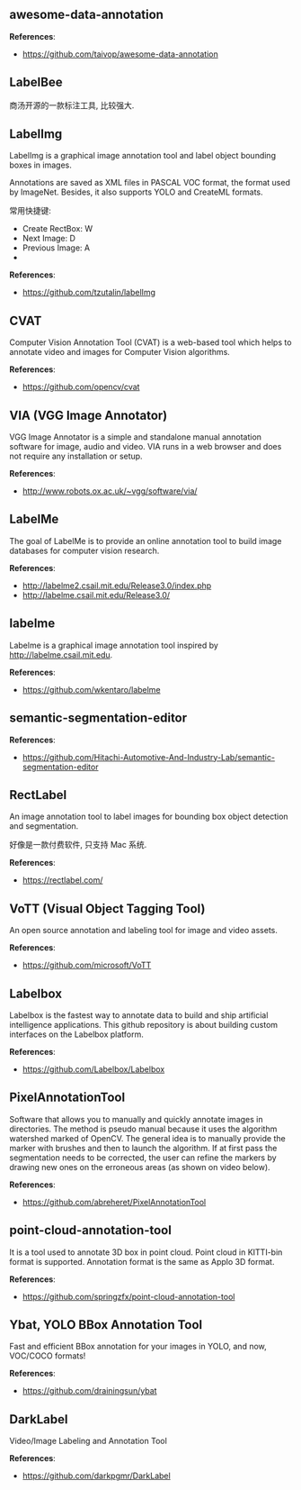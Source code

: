 ## awesome-data-annotation
**References**:
- https://github.com/taivop/awesome-data-annotation


## LabelBee
商汤开源的一款标注工具, 比较强大.

## LabelImg
LabelImg is a graphical image annotation tool and label object bounding boxes in images.

Annotations are saved as XML files in PASCAL VOC format, the format used by ImageNet. Besides, it also supports YOLO and CreateML formats.

常用快捷键:
- Create RectBox: W 
- Next Image: D
- Previous Image: A
- 
**References**:
- https://github.com/tzutalin/labelImg


## CVAT
Computer Vision Annotation Tool (CVAT) is a web-based tool which helps to annotate video and images for Computer Vision algorithms.

**References**:
- https://github.com/opencv/cvat


## VIA (VGG Image Annotator)
VGG Image Annotator is a simple and standalone manual annotation software for image, audio and video. VIA runs in a web browser and does not require any installation or setup. 

**References**:
- http://www.robots.ox.ac.uk/~vgg/software/via/


## LabelMe
The goal of LabelMe is to provide an online annotation tool to build image databases for computer vision research. 

**References**:
- http://labelme2.csail.mit.edu/Release3.0/index.php
- http://labelme.csail.mit.edu/Release3.0/


## labelme
Labelme is a graphical image annotation tool inspired by http://labelme.csail.mit.edu.

**References**:
- https://github.com/wkentaro/labelme


## semantic-segmentation-editor
**References**:
- https://github.com/Hitachi-Automotive-And-Industry-Lab/semantic-segmentation-editor


## RectLabel
An image annotation tool to label images for bounding box object detection and segmentation.

好像是一款付费软件, 只支持 Mac 系统.

**References**:
- https://rectlabel.com/


## VoTT (Visual Object Tagging Tool)
An open source annotation and labeling tool for image and video assets.

**References**:
- https://github.com/microsoft/VoTT


## Labelbox
Labelbox is the fastest way to annotate data to build and ship artificial intelligence applications. This github repository is about building custom interfaces on the Labelbox platform.

**References**:
- https://github.com/Labelbox/Labelbox


## PixelAnnotationTool
Software that allows you to manually and quickly annotate images in directories. The method is pseudo manual because it uses the algorithm watershed marked of OpenCV. The general idea is to manually provide the marker with brushes and then to launch the algorithm. If at first pass the segmentation needs to be corrected, the user can refine the markers by drawing new ones on the erroneous areas (as shown on video below).

**References**:
- https://github.com/abreheret/PixelAnnotationTool


## point-cloud-annotation-tool
It is a tool used to annotate 3D box in point cloud. Point cloud in KITTI-bin format is supported. Annotation format is the same as Applo 3D format.

**References**:
- https://github.com/springzfx/point-cloud-annotation-tool


## Ybat, YOLO BBox Annotation Tool
Fast and efficient BBox annotation for your images in YOLO, and now, VOC/COCO formats!

**References**:
- https://github.com/drainingsun/ybat


## DarkLabel
Video/Image Labeling and Annotation Tool

**References**:
- https://github.com/darkpgmr/DarkLabel


